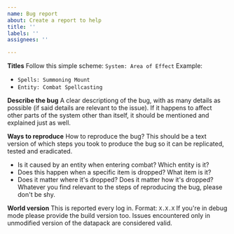 ```yaml
---
name: Bug report
about: Create a report to help
title: ''
labels: ''
assignees: ''

---
```


**Titles**
Follow this simple scheme: `System: Area of Effect`
Example:
* `Spells: Summoning Mount`
* `Entity: Combat Spellcasting`

**Describe the bug**
A clear descriptiong of the bug, with as many details as possible (if said details are relevant to the issue).
If it happens to affect other parts of the system other than itself, it should be mentioned and explained just as well.

**Ways to reproduce**
How to reproduce the bug? This should be a text version of which steps you took to produce the bug so it can be replicated, tested and eradicated.
* Is it caused by an entity when entering combat? Which entity is it?
* Does this happen when a specific item is dropped? What item is it? 
* Does it matter where it's dropped? Does it matter how it's dropped?
Whatever you find relevant to the steps of reproducing the bug, please don't be shy.

**World version**
This is reported every log in. Format: `X.X.X`
If you're in debug mode please provide the build version too.
Issues encountered only in unmodified version of the datapack are considered valid.

